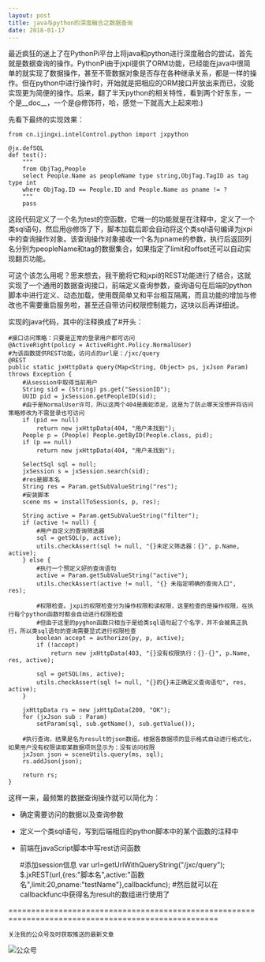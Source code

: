 ```yaml
---
layout: post
title: java与python的深度融合之数据查询
date: 2018-01-17
---
```

最近疯狂的迷上了在PythonPi平台上将java和python进行深度融合的尝试，首先就是数据查询的操作。PythonPi由于jxpi提供了ORM功能，已经能在java中很简单的就实现了数据操作，甚至不管数据对象是否存在各种继承关系，都是一样的操作。但在python中进行操作时，开始就是把相应的ORM接口开放出来而已，没能实现更为简便的操作。后来，翻了半天python的相关特性，看到两个好东东，一个是__doc__，一个是@修饰符，哈，感觉一下就高大上起来啦:)

先看下最终的实现效果：

    from cn.ijingxi.intelControl.python import jxpython

    @jx.defSQL
    def test():
        """
        from ObjTag,People 
        select People.Name as peopleName type string,ObjTag.TagID as tag type int
        where ObjTag.ID == People.ID and People.Name as pname != ?
        """
        pass

这段代码定义了一个名为test的空函数，它唯一的功能就是在注释中，定义了一个类sql语句，然后用@修饰了下，脚本加载后即会自动将这个类sql语句编译为jxpi中的查询操作对象。该查询操作对象接收一个名为pname的参数，执行后返回列名分别为peopleName和tag的数据集合，如果指定了limit和offset还可以自动实现翻页功能。

可这个该怎么用呢？思来想去，我干脆将它和jxpi的REST功能进行了结合，这就实现了一个通用的数据查询接口，前端定义查询参数，查询语句在后端的python脚本中进行定义、动态加载，使用既简单又和平台相互隔离，而且功能的增加与修改也不需要重启服务啦，甚至还自带访问权限控制能力，这块以后再详细说。

实现的java代码，其中的注释换成了#开头：

    #接口访问策略：只要是正常的登录用户都可访问
    @ActiveRight(policy = ActiveRight.Policy.NormalUser)
    #为该函数提供REST功能，访问点的url是：/jxc/query
    @REST
    public static jxHttpData query(Map<String, Object> ps, jxJson Param) throws Exception {
        #从session中取得当前用户
        String sid = (String) ps.get("SessionID");
        UUID pid = jxSession.getPeopleID(sid);
        #由于是NormalUser许可，所以这两个404是画蛇添足，这是为了防止哪天没想开将访问策略修改为不需登录也可访问
        if (pid == null)
            return new jxHttpData(404, "用户未找到");
        People p = (People) People.getByID(People.class, pid);
        if (p == null)
            return new jxHttpData(404, "用户未找到");
            
        SelectSql sql = null;
        jxSession s = jxSession.search(sid);
        #res是脚本名
        String res = Param.getSubValueString("res");
        #安装脚本
        scene ms = installToSession(s, p, res);
        
        String active = Param.getSubValueString("filter");
        if (active != null) {
            #用户自定义的查询筛选器
            sql = getSQL(p, active);
            utils.checkAssert(sql != null, "{}未定义筛选器：{}", p.Name, active);
        } else {
            #执行一个预定义好的查询语句
            active = Param.getSubValueString("active");
            utils.checkAssert(active != null, "{} 未指定明确的查询入口", res);
            
            #权限检查。jxpi的权限检查分为操作权限和读权限，这里检查的是操作权限，在执行每个python函数时都会自动进行权限检查
            #但由于这里的pyghon函数只相当于是给类sql语句起了个名字，并不会被真正执行，所以类sql语句的查询需要显式进行权限检查
            boolean accept = authorize(py, p, active);
            if (!accept)
                return new jxHttpData(403, "{}没有权限执行：{}-{}", p.Name, res, active);

            sql = getSQL(ms, active);
            utils.checkAssert(sql != null, "{}的{}未正确定义查询语句", res, active);
        }

        jxHttpData rs = new jxHttpData(200, "OK");
        for (jxJson sub : Param)
            setParam(sql, sub.getName(), sub.getValue());
        
        #执行查询，结果是名为result的json数组。根据各数据项的显示格式自动进行格式化，如果用户没有权限读取某数据项则显示为：没有访问权限
        jxJson json = sceneUtils.query(ms, sql);
        rs.addJson(json);
        
        return rs;
    }

这样一来，最频繁的数据查询操作就可以简化为：

- 确定需要访问的数据以及查询参数

- 定义一个类sql语句，写到后端相应的python脚本中的某个函数的注释中

- 前端在javaScript脚本中写rest访问函数

	#添加session信息
	var url=getUrlWithQueryString("/jxc/query");
	$.jxREST(url,{res:"脚本名",active:"函数名",limit:20,pname:"testName"},callbackfunc);
	#然后就可以在callbackfunc中获得名为result的数组进行使用了

====================================================================================================

`关注我的公众号及时获取推送的最新文章`

  ![公众号](http://course.pythonpi.top:10008/images/qrcode.jpg)

